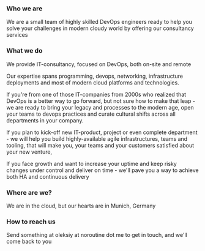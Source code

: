 ### Who we are

We are a small team of highly skilled DevOps engineers ready to help you solve your challenges in modern cloudy world by offering our consultancy services

### What we do
We provide IT-consultancy, focused on DevOps, both on-site and remote

Our expertise spans programming, devops, networking, infrastructure deployments and most of modern cloud platforms and technologies.

If you're from one of those IT-companies from 2000s who realized that DevOps is a better way to go forward, but not sure how to make that leap - we are ready to bring your legacy and processes to the modern age, open your teams to devops practices and curate cultural shifts across all departments in your company.

If you plan to kick-off new IT-product, project or even complete department - we will help you build highly-available agile infrastructures, teams and tooling, that will make you, your teams and your customers satisfied about your new venture,

If you face growth and want to increase your uptime and keep risky changes under control and deliver on time - we'll pave you a way to achieve both HA and continuous delivery

### Where are we?

We are in the cloud, but our hearts are in Munich, Germany

### How to reach us
Send something at oleksiy at noroutine dot me to get in touch, and we'll come back to you
